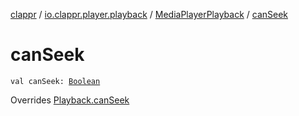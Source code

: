[clappr](../../index.md) / [io.clappr.player.playback](../index.md) / [MediaPlayerPlayback](index.md) / [canSeek](.)

# canSeek

`val canSeek: `[`Boolean`](https://kotlinlang.org/api/latest/jvm/stdlib/kotlin/-boolean/index.html)

Overrides [Playback.canSeek](../../io.clappr.player.components/-playback/can-seek.md)

